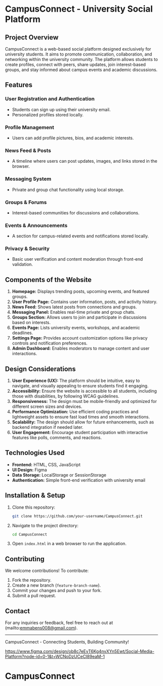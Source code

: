 # CampusConnect - University Social Platform

## Project Overview
CampusConnect is a web-based social platform designed exclusively for university students. It aims to promote communication, collaboration, and networking within the university community. The platform allows students to create profiles, connect with peers, share updates, join interest-based groups, and stay informed about campus events and academic discussions.

## Features
### User Registration and Authentication
- Students can sign up using their university email.
- Personalized profiles stored locally.

### Profile Management
- Users can add profile pictures, bios, and academic interests.

### News Feed & Posts
- A timeline where users can post updates, images, and links stored in the browser.

### Messaging System
- Private and group chat functionality using local storage.

### Groups & Forums
- Interest-based communities for discussions and collaborations.

### Events & Announcements
- A section for campus-related events and notifications stored locally.

### Privacy & Security
- Basic user verification and content moderation through front-end validation.

## Components of the Website
1. **Homepage:** Displays trending posts, upcoming events, and featured groups.
2. **User Profile Page:** Contains user information, posts, and activity history.
3. **News Feed:** Shows latest posts from connections and groups.
4. **Messaging Panel:** Enables real-time private and group chats.
5. **Groups Section:** Allows users to join and participate in discussions based on interests.
6. **Events Page:** Lists university events, workshops, and academic deadlines.
7. **Settings Page:** Provides account customization options like privacy controls and notification preferences.
8. **Admin Dashboard:** Enables moderators to manage content and user interactions.

## Design Considerations
1. **User Experience (UX):** The platform should be intuitive, easy to navigate, and visually appealing to ensure students find it engaging.
2. **Accessibility:** Ensure the website is accessible to all students, including those with disabilities, by following WCAG guidelines.
3. **Responsiveness:** The design must be mobile-friendly and optimized for different screen sizes and devices.
4. **Performance Optimization:** Use efficient coding practices and lightweight assets to ensure fast load times and smooth interactions.
5. **Scalability:** The design should allow for future enhancements, such as backend integration if needed later.
6. **User Engagement:** Encourage student participation with interactive features like polls, comments, and reactions.

## Technologies Used
- **Frontend:** HTML, CSS, JavaScript
- **UI Design:** Figma
- **Data Storage:** LocalStorage or SessionStorage
- **Authentication:** Simple front-end verification with university email

## Installation & Setup
1. Clone this repository:
   ```bash
   git clone https://github.com/your-username/CampusConnect.git
   ```
2. Navigate to the project directory:
   ```bash
   cd CampusConnect
   ```
3. Open `index.html` in a web browser to run the application.

## Contributing
We welcome contributions! To contribute:
1. Fork the repository.
2. Create a new branch (`feature-branch-name`).
3. Commit your changes and push to your fork.
4. Submit a pull request.


## Contact
For any inquiries or feedback, feel free to reach out at (mailto:emmabens008@gmail.com).

---
CampusConnect - Connecting Students, Building Community!

https://www.figma.com/design/ob8c7eEvT6Kg4nvXYn5Ewt/Social-Media-Platform?node-id=0-1&t=WCNoDzUCeCI89eaM-1

# CampusConnect
